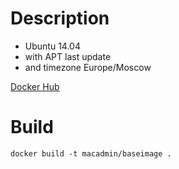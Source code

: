 # Description

- Ubuntu 14.04
- with APT last update
- and timezone Europe/Moscow

[Docker Hub](https://hub.docker.com/r/macadmin/baseimage/)

# Build

```
docker build -t macadmin/baseimage .
```
